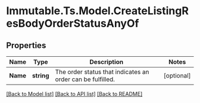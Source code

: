 # Immutable.Ts.Model.CreateListingResBodyOrderStatusAnyOf

## Properties

Name | Type | Description | Notes
------------ | ------------- | ------------- | -------------
**Name** | **string** | The order status that indicates an order can be fulfilled. | [optional] 

[[Back to Model list]](../README.md#documentation-for-models) [[Back to API list]](../README.md#documentation-for-api-endpoints) [[Back to README]](../README.md)

